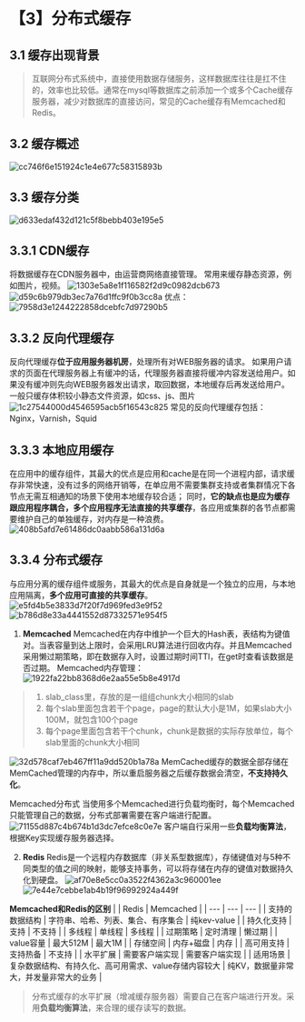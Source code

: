 # 【3】分布式缓存
## 3.1 缓存出现背景
> 互联网分布式系统中，直接使用数据存储服务，这样数据库往往是扛不住的，效率也比较低。通常在mysql等数据库之前添加一个或多个Cache缓存服务器，减少对数据库的直接访问，常见的Cache缓存有Memcached和Redis。

## 3.2 缓存概述
![cc746f6e151924c1e4e677c58315893b](【3】分布式缓存.resources/B66296A2-7C25-4596-9D29-B8F7DE3649BF.png)

## 3.3 缓存分类
![d633edaf432d121c5f8bebb403e195e5](【3】分布式缓存.resources/3FD25E5A-CAAE-4189-900D-BB2E1933EB17.png)

## 3.3.1 CDN缓存
将数据缓存在CDN服务器中，由运营商网络直接管理。
常用来缓存静态资源，例如图片，视频。
![1303e5a8e1f116582f2d9c0982dcb673](【3】分布式缓存.resources/BCCC6B28-0F08-4253-9B51-03F7F566C462.jpg)
![d59c6b979db3ec7a76d1ffc9f0b3cc8a](【3】分布式缓存.resources/23E4D62F-45E1-40B4-A367-5DE4176AFC8C.jpg)
优点：
![7958d3e1244222858dcebfc7d97290b5](【3】分布式缓存.resources/B5A0B98D-7E7E-44FC-AD2D-7CA6FE84EDB8.png)

## 3.3.2 反向代理缓存
反向代理缓存**位于应用服务器机房**，处理所有对WEB服务器的请求。 如果用户请求的页面在代理服务器上有缓冲的话，代理服务器直接将缓冲内容发送给用户。如果没有缓冲则先向WEB服务器发出请求，取回数据，本地缓存后再发送给用户。
一般只缓存体积较小静态文件资源，如css、js、图片
![1c27544000d4546595acb5f16543c825](【3】分布式缓存.resources/BBE8A1DF-D3AA-4147-B05F-8C02FB8342FA.jpg)
常见的反向代理缓存包括：Nginx，Varnish，Squid

## 3.3.3 本地应用缓存
在应用中的缓存组件，其最大的优点是应用和cache是在同一个进程内部，请求缓存非常快速，没有过多的网络开销等，在单应用不需要集群支持或者集群情况下各节点无需互相通知的场景下使用本地缓存较合适；
同时，**它的缺点也是应为缓存跟应用程序耦合，多个应用程序无法直接的共享缓存**，各应用或集群的各节点都需要维护自己的单独缓存，对内存是一种浪费。
![408b5afd7e61486dc0aabb586a131d6a](【3】分布式缓存.resources/E5118DAC-094E-4B00-95F5-355B20C6C813.png)

## 3.3.4 分布式缓存
与应用分离的缓存组件或服务，其最大的优点是自身就是一个独立的应用，与本地应用隔离，**多个应用可直接的共享缓存**。
![e5fd4b5e3833d7f20f7d969fed3e9f52](【3】分布式缓存.resources/39213221-7DF6-4115-BE6A-05FBDCFDDC38.png)
![b786d8e33a4441552d87332571e954f5](【3】分布式缓存.resources/2F203EAC-2528-4663-863D-753AF1E11E9E.png)
1. **Memcached**
Memcached在内存中维护一个巨大的Hash表，表结构为键值对。当表容量到达上限时，会采用LRU算法进行回收内存。并且Memcached采用懒过期策略，即在数据存入时，设置过期时间TTl，在get时查看该数据是否过期。
Memcached内存管理：
![1922fa22bb8368d6e2aa55e5b8e4917d](【3】分布式缓存.resources/500C87F7-9ACD-47DB-AF3A-19461D2B3E3E.png)
> 1. slab_class里，存放的是一组组chunk大小相同的slab
> 2. 每个slab里面包含若干个page，page的默认大小是1M，如果slab大小100M，就包含100个page
> 3. 每个page里面包含若干个chunk，chunk是数据的实际存放单位，每个slab里面的chunk大小相同

![32d578caf7eb467ff11a9dd520b1a78a](【3】分布式缓存.resources/6DECB307-80DA-4A4E-9121-D0D01D8B8A13.jpg)
MemCached缓存的数据全部存储在MemCached管理的内存中，所以重启服务器之后缓存数据会清空，**不支持持久化**。

Memcached分布式
当使用多个Memcached进行负载均衡时，每个Memcached只能管理自己的数据，分布式部署需要在客户端进行配置。
![71155d887c4b674b1d3dc7efce8c0e7e](【3】分布式缓存.resources/569FD04E-5F05-4C87-93BE-85F588837953.jpg)
客户端自行采用一些**负载均衡算法**，根据Key实现缓存服务器选择。

2. **Redis**
Redis是一个远程内存数据库（非关系型数据库），存储键值对与5种不同类型的值之间的映射，能够支持事务，可以将存储在内存的键值对数据持久化到硬盘。
![af70e8e5cc0a3522f4362a3c960001ee](【3】分布式缓存.resources/EB930B59-5A3C-414F-A100-7B5BEDBF6D1F.png)
![7e44e7cebbe1ab4b19f96992924a449f](【3】分布式缓存.resources/56D17196-5095-4008-A080-D012B3E2018B.png)

**Memcached和Redis的区别**
|  | Redis | Memcached |
| --- | --- | --- |
| 支持的数据结构 | 字符串、哈希、列表、集合、有序集合 | 纯kev-value |
| 持久化支持 | 支持 | 不支持 |
| 多线程 | 单线程 | 多线程 |
| 过期策略 | 定时清理 | 懒过期 |
| value容量 | 最大512M | 最大1M |
| 存储空间 | 内存+磁盘 | 内存 |
| 高可用支持 | 支持热备 | 不支持 |
| 水平扩展 | 需要客户端实现 | 需要客户端实现 |
| 适用场景 | 复杂数据结构、有持久化、高可用需求、value存储内容较大 | 纯KV，数据量非常大，并发量非常大的业务 |

> 分布式缓存的水平扩展（增减缓存服务器）需要自己在客户端进行开发。采用**负载均衡算法**，来合理的缓存读写的数据。